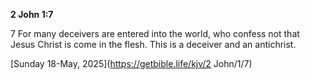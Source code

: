 **2 John 1:7**

7 For many deceivers are entered into the world, who confess not that Jesus Christ is come in the flesh. This is a deceiver and an antichrist.

[Sunday 18-May, 2025](https://getbible.life/kjv/2 John/1/7)

